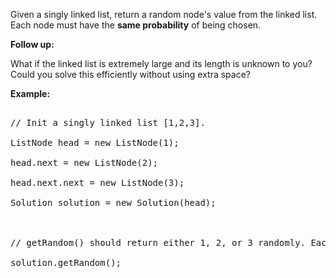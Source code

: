
Given a singly linked list, return a random node's value from the linked list. Each node must have the **same probability** of being chosen.

**Follow up:**<br />
What if the linked list is extremely large and its length is unknown to you? Could you solve this efficiently without using extra space?


**Example:**
<pre>
// Init a singly linked list [1,2,3].
ListNode head = new ListNode(1);
head.next = new ListNode(2);
head.next.next = new ListNode(3);
Solution solution = new Solution(head);

// getRandom() should return either 1, 2, or 3 randomly. Each element should have equal probability of returning.
solution.getRandom();
</pre>

